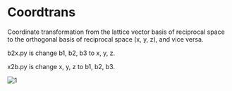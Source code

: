 # Coordtrans
Coordinate transformation from the lattice vector basis of reciprocal space to the orthogonal basis of reciprocal space (x, y, z), and vice versa.

b2x.py is change b1, b2, b3 to x, y, z.

x2b.py is change x, y, z to b1, b2, b3.

![1](http://latex.codecogs.com/svg.latex?\vec{X}=(\vec{e}_1,\vec{e}_2,...,\vec{e}_n)\begin{matrix}x_1\\\\x2\\\\.\\\\.\\\\.\\\\x_n\end{matrix})
